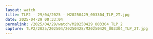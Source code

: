 ```yaml
---
layout: watch
title: TLP2 - 29/04/2025 - M20250429_003304_TLP_2T.jpg
date: 2025-04-29 00:33:04
permalink: /2025/04/29/watch/M20250429_003304_TLP_2
capture: TLP2/2025/202504/20250428/M20250429_003304_TLP_2T.jpg
---
```

